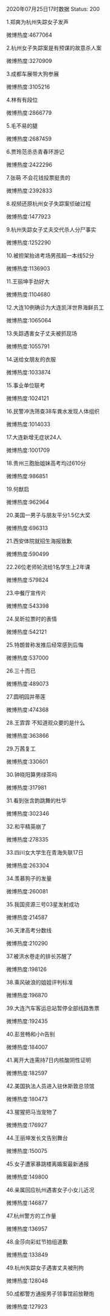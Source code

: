 2020年07月25日17时数据
Status: 200

1.郑爽为杭州失踪女子发声

微博热度:4677064

2.杭州女子失踪案是有预谋的故意杀人案

微博热度:3270909

3.成都车展带大狗参展

微博热度:3105216

4.林有有段位

微博热度:2866779

5.毛不易的腿

微博热度:2687459

6.贾玲范丞丞青春环游记

微博热度:2422296

7.张萌 不会花钱投票挺贵的

微博热度:2392833

8.视频还原杭州女子失踪案侦破过程

微博热度:1477923

9.杭州失踪女子丈夫交代杀人分尸事实

微博热度:1252290

10.被担架抬进考场男孩超一本线52分

微博热度:1136903

11.王丽坤手劲好大

微博热度:1104680

12.大连10例确诊为大连凯洋世界海鲜员工

微博热度:1065064

13.失踪遇害女子丈夫被抓现场

微博热度:1055791

14.送给女朋友的衣服

微博热度:1033874

15.事业单位联考

微博热度:1024121

16.民警冲洗筛查38车粪水发现人体组织

微博热度:1014033

17.大连新增无症状24人

微博热度:1001709

18.贵州三胞胎姐妹高考均过610分

微博热度:986851

19.何猷启

微博热度:962964

20.美国一男子与朋友平分1.5亿大奖

微博热度:696313

21.西安体院就招生海报致歉

微博热度:590499

22.26位老师轮流给1名学生上2年课

微博热度:579824

23.中餐厅宣传片

微博热度:543398

24.吴昕拉票时的表情

微博热度:542121

25.特朗普称发推后经常感到后悔

微博热度:537000

26.三十而已

微博热度:489073

27.圆明园并蒂莲

微博热度:474368

28.王霏霏 不知道观众要的是什么

微博热度:363866

29.万茜复工

微博热度:330601

30.钟晓阳算男绿茶吗

微博热度:317981

31.看到张含韵跳舞的杜华

微博热度:302346

32.和平精英崩了

微博热度:278335

33.四川女大学生在青海失联17日

微博热度:263304

34.羡慕狗子的发量

微博热度:260081

35.我国资源三号03星发射成功

微博热度:214587

36.天津高考分数线

微博热度:210290

37.被洪水卷走的排长苏醒了

微博热度:198126

38.乘风破浪的姐姐评判标准

微博热度:196870

39.大连汽车客运总站暂停全部线路售票

微博热度:192435

40.彭昱畅和小h告别

微博热度:184007

41.离开大连需持7日内核酸阴性证明

微博热度:182597

42.美国执法人员进入驻休斯敦总领馆

微博热度:180473

43.猩猩把马当宠物了

微博热度:176927

44.王丽坤发长文告别舞台

微博热度:150075

45.女子遭家暴跳楼离婚案最新通报

微博热度:149800

46.亲属回应杭州遇害女子小女儿近况

微博热度:146877

47.杭州警方的工作量

微博热度:136957

48.金莎向彩虹节拍组道歉

微博热度:133849

49.杭州失踪女子遇害丈夫被刑拘

微博热度:128048

50.成都警方通报男子领事馆前放鞭炮

微博热度:127923

